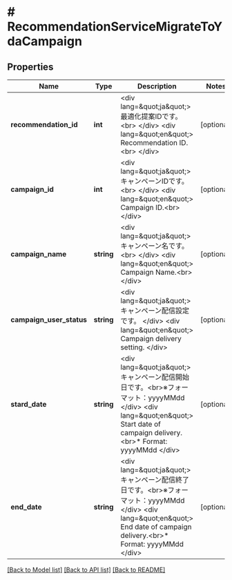 # # RecommendationServiceMigrateToYdaCampaign

## Properties

Name | Type | Description | Notes
------------ | ------------- | ------------- | -------------
**recommendation_id** | **int** | &lt;div lang&#x3D;\&quot;ja\&quot;&gt; 最適化提案IDです。&lt;br&gt; &lt;/div&gt; &lt;div lang&#x3D;\&quot;en\&quot;&gt; Recommendation ID.&lt;br&gt; &lt;/div&gt; | [optional]
**campaign_id** | **int** | &lt;div lang&#x3D;\&quot;ja\&quot;&gt; キャンペーンIDです。&lt;br&gt; &lt;/div&gt; &lt;div lang&#x3D;\&quot;en\&quot;&gt; Campaign ID.&lt;br&gt; &lt;/div&gt; | [optional]
**campaign_name** | **string** | &lt;div lang&#x3D;\&quot;ja\&quot;&gt; キャンペーン名です。&lt;br&gt; &lt;/div&gt; &lt;div lang&#x3D;\&quot;en\&quot;&gt; Campaign Name.&lt;br&gt; &lt;/div&gt; | [optional]
**campaign_user_status** | **string** | &lt;div lang&#x3D;\&quot;ja\&quot;&gt; キャンペーン配信設定です。 &lt;/div&gt; &lt;div lang&#x3D;\&quot;en\&quot;&gt; Campaign delivery setting. &lt;/div&gt; | [optional]
**stard_date** | **string** | &lt;div lang&#x3D;\&quot;ja\&quot;&gt; キャンペーン配信開始日です。&lt;br&gt;※フォーマット：yyyyMMdd &lt;/div&gt; &lt;div lang&#x3D;\&quot;en\&quot;&gt; Start date of campaign delivery.&lt;br&gt;* Format: yyyyMMdd &lt;/div&gt; | [optional]
**end_date** | **string** | &lt;div lang&#x3D;\&quot;ja\&quot;&gt; キャンペーン配信終了日です。&lt;br&gt;※フォーマット：yyyyMMdd &lt;/div&gt; &lt;div lang&#x3D;\&quot;en\&quot;&gt; End date of campaign delivery.&lt;br&gt;* Format: yyyyMMdd &lt;/div&gt; | [optional]

[[Back to Model list]](../../README.md#models) [[Back to API list]](../../README.md#endpoints) [[Back to README]](../../README.md)

